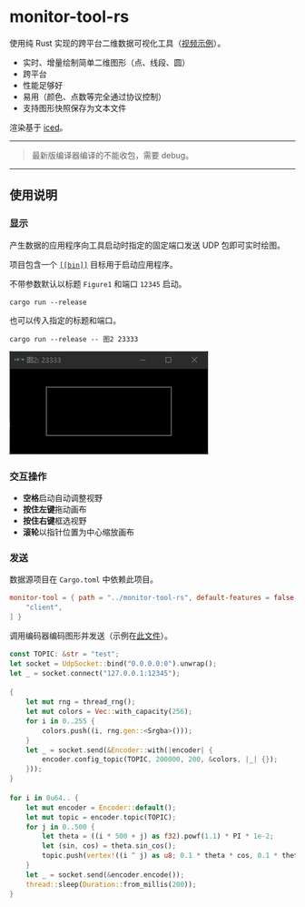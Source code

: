 ﻿# monitor-tool-rs

使用纯 Rust 实现的跨平台二维数据可视化工具（[视频示例](https://www.bilibili.com/video/bv1Ei4y1X7SB)）。

- 实时、增量绘制简单二维图形（点、线段、圆）
- 跨平台
- 性能足够好
- 易用（颜色、点数等完全通过协议控制）
- 支持图形快照保存为文本文件

渲染基于 [iced](https://github.com/iced-rs/iced)。

---

> 最新版编译器编译的不能收包，需要 debug。

---

## 使用说明

### 显示

产生数据的应用程序向工具启动时指定的固定端口发送 UDP 包即可实时绘图。

项目包含一个 [`[[bin]]`](src/bin/monitor-tool.rs) 目标用于启动应用程序。

不带参数默认以标题 `Figure1` 和端口 `12345` 启动。

```shell
cargo run --release
```

也可以传入指定的标题和端口。

```shell
cargo run --release -- 图2 23333
```

![效果图](readme/f0.png)

### 交互操作

- **空格**启动自动调整视野
- **按住左键**拖动画布
- **按住右键**框选视野
- **滚轮**以指针位置为中心缩放画布

### 发送

数据源项目在 `Cargo.toml` 中依赖此项目。

```toml
monitor-tool = { path = "../monitor-tool-rs", default-features = false, features = [
    "client",
] }
```

调用编码器编码图形并发送（示例在[此文件](/src/protocol/encode.rs#L253)）。

```rust
const TOPIC: &str = "test";
let socket = UdpSocket::bind("0.0.0.0:0").unwrap();
let _ = socket.connect("127.0.0.1:12345");

{
    let mut rng = thread_rng();
    let mut colors = Vec::with_capacity(256);
    for i in 0..255 {
        colors.push((i, rng.gen::<Srgba>()));
    }
    let _ = socket.send(&Encoder::with(|encoder| {
        encoder.config_topic(TOPIC, 200000, 200, &colors, |_| {});
    }));
}

for i in 0u64.. {
    let mut encoder = Encoder::default();
    let mut topic = encoder.topic(TOPIC);
    for j in 0..500 {
        let theta = ((i * 500 + j) as f32).powf(1.1) * PI * 1e-2;
        let (sin, cos) = theta.sin_cos();
        topic.push(vertex!((i ^ j) as u8; 0.1 * theta * cos, 0.1 * theta * sin; 255));
    }
    let _ = socket.send(&encoder.encode());
    thread::sleep(Duration::from_millis(200));
}
```
